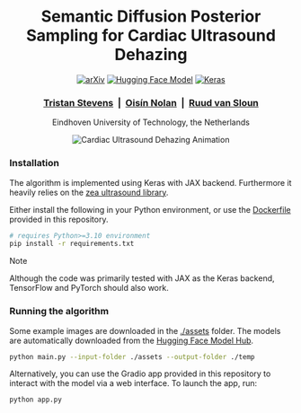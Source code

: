 <div align="center">
	<h1>Semantic Diffusion Posterior Sampling for Cardiac Ultrasound Dehazing</h1>
	<p>
		<a href="https://arxiv.org/abs/0000.0000"><img src="https://img.shields.io/badge/arXiv-0000.0000-b31b1b.svg?logo=arXiv" alt="arXiv"></a>
		<a href="https://huggingface.co/collections/tristan-deep/semantic-diffusion-posterior-sampling-for-cardiac-ultrasound-68a70559a7f719c7e6bd5788"><img src="https://img.shields.io/badge/🤗%20Hugging%20Face-Model-orange" alt="Hugging Face Model"></a>
		<a href="https://keras.io/"><img src="https://img.shields.io/badge/Keras-EE4C2C?logo=keras&logoColor=white" alt="Keras"></a>
	</p>
		<h3>
			<a href="https://tristan-deep.github.io/">Tristan Stevens</a> &nbsp;|&nbsp;
			<a href="https://oisinnolan.github.io/">Oisín Nolan</a> &nbsp;|&nbsp;
			<a href="https://www.tue.nl/en/research/researchers/ruud-van-sloun">Ruud van Sloun</a>
		</h3>
	<p>Eindhoven University of Technology, the Netherlands</p>
</div>

<p align="center">
	<img src="https://github.com/tristan-deep/semantic-diffusion-echo-dehazing/raw/main/paper/animation.gif" alt="Cardiac Ultrasound Dehazing Animation" style="max-width: 100%; height: auto;">
</p>

### Installation

The algorithm is implemented using Keras with JAX backend. Furthermore it heavily relies on the [zea ultrasound library](https://github.com/tue-bmd/zea).

Either install the following in your Python environment, or use the [Dockerfile](./Dockerfile) provided in this repository.

```bash
# requires Python>=3.10 environment
pip install -r requirements.txt
```

> [!NOTE]
> Although the code was primarily tested with JAX as the Keras backend, TensorFlow and PyTorch should also work.

### Running the algorithm

Some example images are downloaded in the [./assets](./assets) folder. The models are automatically downloaded from the [Hugging Face Model Hub](https://huggingface.co/collections/tristan-deep/semantic-diffusion-posterior-sampling-for-cardiac-ultrasound-68a70559a7f719c7e6bd5788).

```bash
python main.py --input-folder ./assets --output-folder ./temp
```

Alternatively, you can use the Gradio app provided in this repository to interact with the model via a web interface. To launch the app, run:

```bash
python app.py
```
